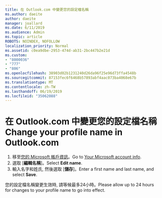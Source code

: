 ```yaml
---
title: 在 Outlook.com 中變更您的設定檔名稱
ms.author: daeite
author: daeite
manager: joallard
ms.date: 6/11/2019
ms.audience: Admin
ms.topic: article
ROBOTS: NOINDEX, NOFOLLOW
localization_priority: Normal
ms.assetid: c0ea9dbe-2953-474d-ab31-2bc447b2e21d
ms.custom:
- "8000036"
- "777"
- "806"
ms.openlocfilehash: 38903d02b1231240d26da96f25e96d73ffa4548b
ms.sourcegitcommit: 87153fec6f6468b57893abf4aac073ba4068e67b
ms.translationtype: MT
ms.contentlocale: zh-TW
ms.lasthandoff: 06/19/2019
ms.locfileid: "35062088"
---
```

# <a name="change-your-profile-name-in-outlookcom"></a><span data-ttu-id="2b3fb-102">在 Outlook.com 中變更您的設定檔名稱</span><span class="sxs-lookup"><span data-stu-id="2b3fb-102">Change your profile name in Outlook.com</span></span>

1. <span data-ttu-id="2b3fb-103">移至[您的 Microsoft 帳戶資訊](https://go.microsoft.com/fwlink/p/?linkid=860841)。</span><span class="sxs-lookup"><span data-stu-id="2b3fb-103">Go to [Your Microsoft account info](https://go.microsoft.com/fwlink/p/?linkid=860841).</span></span>
2. <span data-ttu-id="2b3fb-104">選取 [**編輯名稱**]。</span><span class="sxs-lookup"><span data-stu-id="2b3fb-104">Select **Edit name**.</span></span>
3. <span data-ttu-id="2b3fb-105">輸入名字和姓氏, 然後選取 [**儲存**]。</span><span class="sxs-lookup"><span data-stu-id="2b3fb-105">Enter a first name and last name, and select **Save**.</span></span>

<span data-ttu-id="2b3fb-106">您的設定檔名稱變更生效時, 請等候最多24小時。</span><span class="sxs-lookup"><span data-stu-id="2b3fb-106">Please allow up to 24 hours for changes to your profile name to go into effect.</span></span>